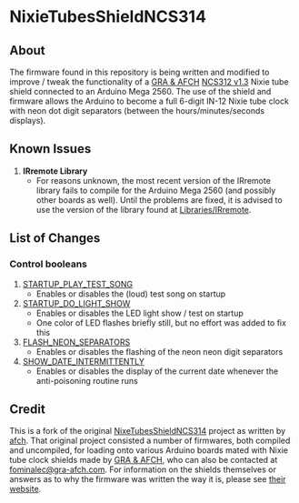 # NixieTubesShieldNCS314

## About
The firmware found in this repository is being written and modified to improve / tweak the functionality of a [GRA & AFCH](http://gra-afch.com) [NCS312 v1.3](https://gra-afch.com/catalog/nixie-tubes-clocks/nixie-tubes-clock-arduino-shield-ncs312-for-xussr-in-12-nixie-tubes/) Nixie tube shield connected to an Arduino Mega 2560.  The use of the shield and firmware allows the Arduino to become a full 6-digit IN-12 Nixie tube clock with neon dot digit separators (between the hours/minutes/seconds displays).

## Known Issues
1. **IRremote Library**
	- For reasons unknown, the most recent version of the IRremote library fails to compile for the Arduino Mega 2560 (and possibly other boards as well).  Until the problems are fixed, it is advised to use the version of the library found at [Libraries/IRremote](Libraries/IRremote).

## List of Changes
### Control booleans
1. [STARTUP_PLAY_TEST_SONG](https://github.com/ckuzma/NixieTubesShieldNCS314/blob/master/Firmware/NixieClockShield_NCS314/NixieClockShield_NCS314.ino#L75)
	- Enables or disables the (loud) test song on startup
2. [STARTUP_DO_LIGHT_SHOW](https://github.com/ckuzma/NixieTubesShieldNCS314/blob/master/Firmware/NixieClockShield_NCS314/NixieClockShield_NCS314.ino#L76)
	- Enables or disables the LED light show / test on startup
	- One color of LED flashes briefly still, but no effort was added to fix this
3. [FLASH_NEON_SEPARATORS](https://github.com/ckuzma/NixieTubesShieldNCS314/blob/master/Firmware/NixieClockShield_NCS314/NixieClockShield_NCS314.ino#L77)
	- Enables or disables the flashing of the neon neon digit separators
4. [SHOW_DATE_INTERMITTENTLY](https://github.com/ckuzma/NixieTubesShieldNCS314/blob/master/Firmware/NixieClockShield_NCS314/NixieClockShield_NCS314.ino#L78)
	- Enables or disables the display of the current date whenever the anti-poisoning routine runs

## Credit
This is a fork of the original [NixeTubesShieldNCS314](https://github.com/afch/NixeTubesShieldNCS314) project as written by [afch](https://github.com/afch).  That original project consisted a number of firmwares, both compiled and uncompiled, for loading onto various Arduino boards mated with Nixie tube clock shields made by [GRA & AFCH](http://gra-afch.com), who can also be contacted at [fominalec@gra-afch.com](mailto:fominalec@gra-afch.com).  For information on the shields themselves or answers as to why the firmware was written the way it is, please see [their website](http://gra-afch.com).

